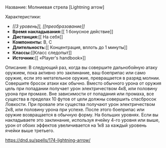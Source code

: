 Название: Молниевая стрела \[Lightning arrow] 

Характеристики:
- *[[3 уровень]], [[преобразование]]*
- **Время накладывания:**[[ 1 бонусное действие]]
- **Дистанция:**[[ На себя]]
- **Компоненты:** В, С
- **Длительность:**[[ Концентрация, вплоть до 1 минуты]]
- **Классы:**[[Класс  следопыт]]
- **Источник:**[[ «Player's handbook»]]

Описание:
В следующий раз, когда вы совершите дальнобойную атаку оружием, пока активно это заклинание, ваш боеприпас или само оружие, если это метательное оружие, превращается в разряд молнии. Совершите бросок атаки как обычно. Вместо обычного урона от оружия цель при попадании получает урон электричеством 4к8, или половину урона при промахе.
Вне зависимости от попадания или промаха, все существа в пределах 10 футов от цели должны совершить спасбросок Ловкости. При провале эти существа получают урон электричеством 2к8, или половину урона при успехе.
После этого боеприпас или оружие возвращается в обычную форму.
На больших уровнях. Если вы накладываете это заклинание, используя ячейку 4-го уровня или выше, урон от обоих эффектов увеличивается на 1к8 за каждый уровень ячейки выше третьего.

https://dnd.su/spells/174-lightning-arrow/